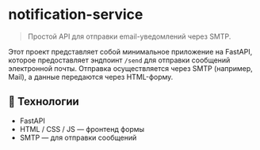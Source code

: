 # notification-service

> Простой API для отправки email-уведомлений через SMTP.

Этот проект представляет собой минимальное приложение на FastAPI, которое предоставляет эндпоинт `/send` для отправки сообщений электронной почты. Отправка осуществляется через SMTP (например, Mail), а данные передаются через HTML-форму.

## 🚀 Технологии

- FastAPI
- HTML / CSS / JS — фронтенд формы
- SMTP — для отправки сообщений
